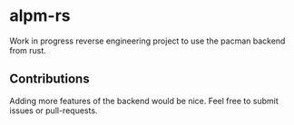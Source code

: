 # alpm-rs

Work in progress reverse engineering project to use the pacman backend from rust.

## Contributions

Adding more features of the backend would be nice.
Feel free to submit issues or pull-requests.
